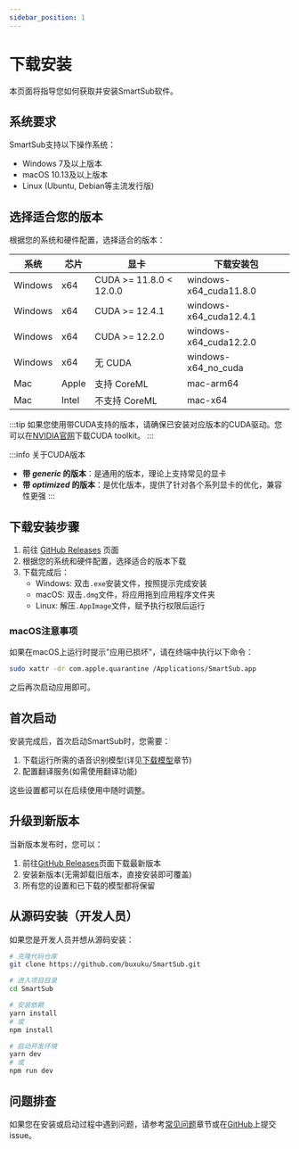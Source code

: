 ```yaml
---
sidebar_position: 1
---
```


# 下载安装

本页面将指导您如何获取并安装SmartSub软件。

## 系统要求

SmartSub支持以下操作系统：

- Windows 7及以上版本
- macOS 10.13及以上版本
- Linux (Ubuntu, Debian等主流发行版)

## 选择适合您的版本

根据您的系统和硬件配置，选择适合的版本：

| 系统 | 芯片 | 显卡 | 下载安装包 |
| ---- | ---- | ---- | ---- |
| Windows | x64 | CUDA >= 11.8.0 < 12.0.0 | windows-x64_cuda11.8.0 |
| Windows | x64 | CUDA >= 12.4.1 | windows-x64_cuda12.4.1 |
| Windows | x64 | CUDA >= 12.2.0 | windows-x64_cuda12.2.0 |
| Windows | x64 | 无 CUDA | windows-x64_no_cuda |
| Mac | Apple | 支持 CoreML | mac-arm64 |
| Mac | Intel | 不支持 CoreML | mac-x64 |

:::tip
如果您使用带CUDA支持的版本，请确保已安装对应版本的CUDA驱动。您可以在[NVIDIA官网](https://developer.nvidia.com/cuda-downloads)下载CUDA toolkit。
:::

:::info 关于CUDA版本
- **带 *generic* 的版本**：是通用的版本，理论上支持常见的显卡
- **带 *optimized* 的版本**：是优化版本，提供了针对各个系列显卡的优化，兼容性更强
:::

## 下载安装步骤

1. 前往 [GitHub Releases](https://github.com/buxuku/SmartSub/releases) 页面
2. 根据您的系统和硬件配置，选择适合的版本下载
3. 下载完成后：
   - Windows: 双击`.exe`安装文件，按照提示完成安装
   - macOS: 双击`.dmg`文件，将应用拖到应用程序文件夹
   - Linux: 解压`.AppImage`文件，赋予执行权限后运行

### macOS注意事项

如果在macOS上运行时提示"应用已损坏"，请在终端中执行以下命令：

```bash
sudo xattr -dr com.apple.quarantine /Applications/SmartSub.app
```

之后再次启动应用即可。

## 首次启动

安装完成后，首次启动SmartSub时，您需要：

1. 下载运行所需的语音识别模型(详见[下载模型](download-models)章节)
2. 配置翻译服务(如需使用翻译功能)

这些设置都可以在后续使用中随时调整。

## 升级到新版本

当新版本发布时，您可以：

1. 前往[GitHub Releases](https://github.com/buxuku/SmartSub/releases)页面下载最新版本
2. 安装新版本(无需卸载旧版本，直接安装即可覆盖)
3. 所有您的设置和已下载的模型都将保留

## 从源码安装（开发人员）

如果您是开发人员并想从源码安装：

```bash
# 克隆代码仓库
git clone https://github.com/buxuku/SmartSub.git

# 进入项目目录
cd SmartSub

# 安装依赖
yarn install
# 或
npm install

# 启动开发环境
yarn dev
# 或
npm run dev
```

## 问题排查

如果您在安装或启动过程中遇到问题，请参考[常见问题](../faq/troubleshooting)章节或在[GitHub](https://github.com/buxuku/SmartSub/issues)上提交issue。 